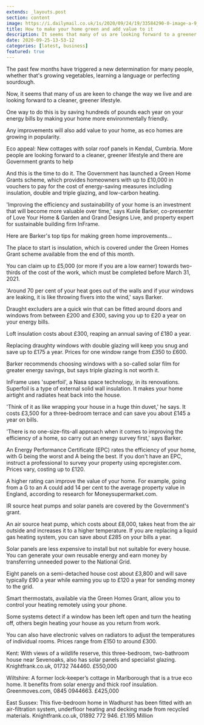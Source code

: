 ```yaml
---
extends: _layouts.post
section: content
image: https://i.dailymail.co.uk/1s/2020/09/24/19/33584290-0-image-a-9_1600970636860.jpg 
title: How to make your home green and add value to it 
description: It seems that many of us are looking forward to a greener lifestyle. One way to do this is by saving hundreds of pounds each year on energy bills by making your home more environmentally friendly. 
date: 2020-09-25-13-53-12 
categories: [latest, business] 
featured: true 
--- 
```

The past few months have triggered a new determination for many people, whether that's growing vegetables, learning a language or perfecting sourdough.

Now, it seems that many of us are keen to change the way we live and are looking forward to a cleaner, greener lifestyle.

One way to do this is by saving hundreds of pounds each year on your energy bills by making your home more environmentally friendly. 

Any improvements will also add value to your home, as eco homes are growing in popularity.

Eco appeal: New cottages with solar roof panels in Kendal, Cumbria. More people are looking forward to a cleaner, greener lifestyle and there are Government grants to help

And this is the time to do it. The Government has launched a Green Home Grants scheme, which provides homeowners with up to £10,000 in vouchers to pay for the cost of energy-saving measures including insulation, double and triple glazing, and low-carbon heating.

'Improving the efficiency and sustainability of your home is an investment that will become more valuable over time,' says Kunle Barker, co-presenter of Love Your Home & Garden and Grand Designs Live, and property expert for sustainable building firm InFrame.

Here are Barker's top tips for making green home improvements...

The place to start is insulation, which is covered under the Green Homes Grant scheme available from the end of this month. 

You can claim up to £5,000 (or more if you are a low earner) towards two-thirds of the cost of the work, which must be completed before March 31, 2021.

'Around 70 per cent of your heat goes out of the walls and if your windows are leaking, it is like throwing fivers into the wind,' says Barker.

Draught excluders are a quick win that can be fitted around doors and windows from between £200 and £300, saving you up to £20 a year on your energy bills.

Loft insulation costs about £300, reaping an annual saving of £180 a year.

Replacing draughty windows with double glazing will keep you snug and save up to £175 a year. Prices for one window range from £350 to £600. 

Barker recommends choosing windows with a so-called solar film for greater energy savings, but says triple glazing is not worth it.

InFrame uses 'superfoil', a Nasa space technology, in its renovations. Superfoil is a type of external solid wall insulation. It makes your home airtight and radiates heat back into the house.

'Think of it as like wrapping your house in a huge thin duvet,' he says. It costs £3,500 for a three-bedroom terrace and can save you about £145 a year on bills.

'There is no one-size-fits-all approach when it comes to improving the efficiency of a home, so carry out an energy survey first,' says Barker.

An Energy Performance Certificate (EPC) rates the efficiency of your home, with G being the worst and A being the best. If you don't have an EPC, instruct a professional to survey your property using epcregister.com. Prices vary, costing up to £120.

A higher rating can improve the value of your home. For example, going from a G to an A could add 14 per cent to the average property value in England, according to research for Moneysupermarket.com.

IR source heat pumps and solar panels are covered by the Government's grant.

An air source heat pump, which costs about £8,000, takes heat from the air outside and increases it to a higher temperature. If you are replacing a liquid gas heating system, you can save about £285 on your bills a year.

Solar panels are less expensive to install but not suitable for every house. You can generate your own reusable energy and earn money by transferring unneeded power to the National Grid.

Eight panels on a semi-detached house cost about £3,800 and will save typically £90 a year while earning you up to £120 a year for sending money to the grid.

Smart thermostats, available via the Green Homes Grant, allow you to control your heating remotely using your phone. 

Some systems detect if a window has been left open and turn the heating off, others begin heating your house as you return from work. 

You can also have electronic valves on radiators to adjust the temperatures of individual rooms. Prices range from £150 to around £300.

Kent: With views of a wildlife reserve, this three-bedroom, two-bathroom house near Sevenoaks, also has solar panels and specialist glazing. Knightfrank.co.uk, 01732 744460. £550,000

Wiltshire: A former lock-keeper’s cottage in Marlborough that is a true eco home. It benefits from solar energy and thick roof insulation. Greenmoves.com, 0845 0944663. £425,000

East Sussex: This five-bedroom home in Wadhurst has been fitted with an air-filtration system, underfloor heating and decking made from recycled materials. Knightfrank.co.uk, 01892 772 946. £1.195 Million


